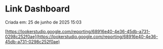 # Link Dashboard

Criada em: 25 de junho de 2025 15:03

[https://lookerstudio.google.com/reporting/68916e40-4e36-45db-a731-0298c252f0ae](https://lookerstudio.google.com/reporting/68916e40-4e36-45db-a731-0298c252f0ae)